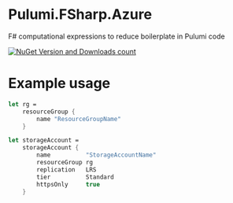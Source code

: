# Pulumi.FSharp.Azure
F# computational expressions to reduce boilerplate in Pulumi code

[![NuGet Version and Downloads count](https://buildstats.info/nuget/Pulumi.FSharp.Azure)](https://www.nuget.org/packages/Pulumi.FSharp.Azure)

# Example usage

```fsharp
let rg =
    resourceGroup {
        name "ResourceGroupName"
    }

let storageAccount =
    storageAccount {
        name          "StorageAccountName"
        resourceGroup rg
        replication   LRS
        tier          Standard
        httpsOnly     true
    }
```